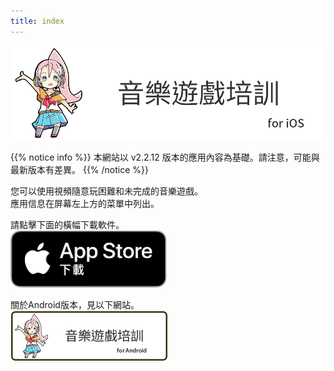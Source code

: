```yaml
---
title: index
---
```


![top banner](top_banner.zh-tw.png)

{{% notice info %}}
本網站以 v2.2.12 版本的應用內容為基礎。請注意，可能與最新版本有差異。
{{% /notice %}}

您可以使用視頻隨意玩困難和未完成的音樂遊戲。<br>應用信息在屏幕左上方的菜單中列出。

請點擊下面的橫幅下載軟件。<br>
[![App store link](img_appstore_banner.zh-tw.png#imgleft)](https://apps.apple.com/tw/app/id1088874473)
<div class="clear clear_box"></div>

關於Android版本，見以下網站。<br>
[![Site link](img_banner_android.zh-tw.png#imgleft)](https://hyoromo.github.io/sound-game-training-android/zh-tw/)
<div class="clear clear_box"></div>